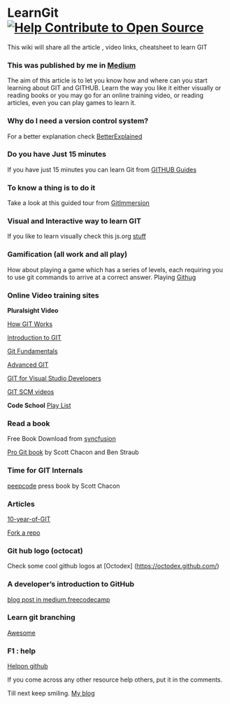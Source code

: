 # LearnGit [![Help Contribute to Open Source](https://www.codetriage.com/simplymanas/learngit/badges/users.svg)](https://www.codetriage.com/simplymanas/learngit)

This wiki will share all the article , video links, cheatsheet to learn GIT

### This was published by me in [Medium](https://medium.com/@simplymanas/learning-github-in-various-way-f74c229f88be)


The aim of this article is to let you know how and where can you start learning about GIT and GITHUB. Learn the way you like it either visually or reading books or you may go for an online training video, or reading articles, even you can play games to learn it.

### Why do I need a version control system?
For a better explanation check [BetterExplained](https://betterexplained.com/articles/a-visual-guide-to-version-control/)

### Do you have Just 15 minutes
If you have just 15 minutes you can learn Git from [GITHUB Guides](https://guides.github.com/activities/hello-world/)

### To know a thing is to do it
Take a look at this guided tour from [GitImmersion](http://gitimmersion.com/)

### Visual and Interactive way to learn GIT
If you like to learn visually check this js.org [stuff](http://learngitbranching.js.org/)

### Gamification (all work and all play)
How about playing a game which has a series of levels, each requiring you to use git commands to arrive at a correct answer. Playing [Githug](https://github.com/Gazler/githug)

### Online Video training sites
**Pluralsight Video**

[How GIT Works](https://app.pluralsight.com/library/courses/how-git-works/table-of-contents)

[Introduction to GIT](https://app.pluralsight.com/library/courses/introduction-to-git/table-of-contents)

[Git Fundamentals](https://app.pluralsight.com/library/courses/git-fundamentals/table-of-contents)

[Advanced GIT](https://app.pluralsight.com/library/courses/advanced-git/table-of-contents)

[GIT for Visual Studio Developers](https://app.pluralsight.com/library/courses/git-visual-studio-developers/table-of-contents)

[GIT SCM videos](https://git-scm.com/videos)

**Code School**
[Play List](https://www.codeschool.com/learn/git)

### Read a book

Free Book Download from [syncfusion](https://www.syncfusion.com/resources/techportal/details/ebooks/GitHub_Succinctly?utm_medium=2016GitHubEDM)

[Pro Git book](https://git-scm.com/book/en/v2) by Scott Chacon and Ben Straub

### Time for GIT Internals
[peepcode](http://opcode.org/peepcode-git.pdf) press book by Scott Chacon

### Articles
[10-year-of-GIT](https://www.atlassian.com/git/articles/10-years-of-git/)

[Fork a repo](https://help.github.com/articles/fork-a-repo/)

### Git hub logo (octocat)
Check some cool github logos at [Octodex] (https://octodex.github.com/)

### A developer’s introduction to GitHub
[blog post in medium.freecodecamp](https://medium.freecodecamp.org/a-developers-introduction-to-github-1034fa55c0db)

### Learn git branching
[Awesome](https://learngitbranching.js.org/)

### F1 : help
[Helpon github](https://help.github.com/)

If you come across any other resource help others, put it in the comments.

  Till next keep smiling. [My blog](http://manasdash.thoughts2share.in/)

